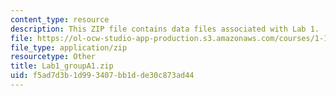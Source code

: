 ```yaml
---
content_type: resource
description: This ZIP file contains data files associated with Lab 1.
file: https://ol-ocw-studio-app-production.s3.amazonaws.com/courses/1-103-civil-engineering-materials-laboratory-spring-2004/f5ad7d3b1d993407bb1dde30c873ad44_Lab1_groupA1.zip
file_type: application/zip
resourcetype: Other
title: Lab1_groupA1.zip
uid: f5ad7d3b-1d99-3407-bb1d-de30c873ad44
---
```

